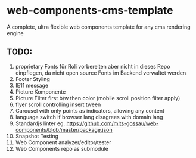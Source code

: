 # web-components-cms-template
A complete, ultra flexible web components template for any cms rendering engine

## TODO:

1. proprietary Fonts für Roli vorbereiten aber nicht in dieses Repo einpflegen, da nicht open source Fonts im Backend verwaltet werden
1. Footer Styling
1. IE11 message
1. Picture Komponente
2. Picture Filter first b/w then color (mobile scroll position filter apply)
3. flyer scroll controlling insert tween
4. Carousel with only points as indicators, allowing any content
5. language switch if browser lang disagrees with domain lang
6. Standardjs linter eg. https://github.com/mits-gossau/web-components/blob/master/package.json
7. Snapshot Testing
8. Web Component analyzer/editor/tester
9. Web Components repo as submodule
